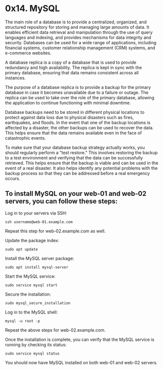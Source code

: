 # 0x14. MySQL

The main role of a database is to provide a centralized, organized, and structured repository for storing and managing large amounts of data. It enables efficient data retrieval and manipulation through the use of query languages and indexing, and provides mechanisms for data integrity and security. Databases can be used for a wide range of applications, including financial systems, customer relationship management (CRM) systems, and e-commerce websites.

A database replica is a copy of a database that is used to provide redundancy and high availability. The replica is kept in sync with the primary database, ensuring that data remains consistent across all instances.

The purpose of a database replica is to provide a backup for the primary database in case it becomes unavailable due to a failure or outage. The replica can be used to take over the role of the primary database, allowing the application to continue functioning with minimal downtime.

Database backups need to be stored in different physical locations to protect against data loss due to physical disasters such as fires, earthquakes, and floods. In the event that one of the backup locations is affected by a disaster, the other backups can be used to recover the data. This helps ensure that the data remains available even in the face of catastrophic events.

To make sure that your database backup strategy actually works, you should regularly perform a "test restore." This involves restoring the backup to a test environment and verifying that the data can be successfully retrieved. This helps ensure that the backup is viable and can be used in the event of a real disaster. It also helps identify any potential problems with the backup process so that they can be addressed before a real emergency occurs.

## To install MySQL on your web-01 and web-02 servers, you can follow these steps:

Log in to your servers via SSH:

```
ssh username@web-01.example.com
```

Repeat this step for web-02.example.com as well.

Update the package index:

```
sudo apt update
```

Install the MySQL server package:

```
sudo apt install mysql-server
```

Start the MySQL service:

```
sudo service mysql start
```

Secure the installation:

```
sudo mysql_secure_installation
```

Log in to the MySQL shell:

```
mysql -u root -p
```

Repeat the above steps for web-02.example.com.

Once the installation is complete, you can verify that the MySQL service is running by checking its status:

```
sudo service mysql status
```

You should now have MySQL installed on both web-01 and web-02 servers.
